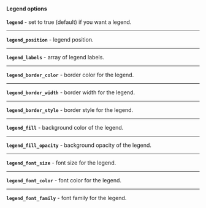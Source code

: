 #### <a name="plot_options_category_legend"></a>Legend options

<!-- legend -->
<a name="plot_option_legend"></a>**`legend`** - set to true (default) if you want a legend.


----

<!-- legend_position -->
<a name="plot_option_legend_position"></a>**`legend_position`** - legend position.


----

<!-- legend_labels -->
<a name="plot_option_legend_labels"></a>**`legend_labels`** - array of legend labels.


----

<!-- legend_border_color -->
<a name="plot_option_legend_border_color"></a>**`legend_border_color`** - border color for the legend.


----

<!-- legend_border_width -->
<a name="plot_option_legend_border_width"></a>**`legend_border_width`** - border width for the legend.


----

<!-- legend_border_style -->
<a name="plot_option_legend_border_style"></a>**`legend_border_style`** - border style for the legend.


----

<!-- legend_fill -->
<a name="plot_option_legend_fill"></a>**`legend_fill`** - background color of the legend.


----

<!-- legend_fill_opacity -->
<a name="plot_option_legend_fill_opacity"></a>**`legend_fill_opacity`** - background opacity of the legend.


----

<!-- legend_font_size -->
<a name="plot_option_legend_font_size"></a>**`legend_font_size`** - font size for the legend.


----

<!-- legend_font_color -->
<a name="plot_option_legend_font_color"></a>**`legend_font_color`** - font color for the legend.


----

<!-- legend_font_family -->
<a name="plot_option_legend_font_family"></a>**`legend_font_family`** - font family for the legend.


